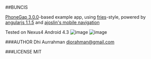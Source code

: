 ##BUNCIS

[PhoneGap 3.0.0]('http://phonegap.com')-based example app, using [fries]('http://jaunesarmiento.me/fries/')-style, powered by [angularjs 1.1.5]('http://code.angularjs.org/1.1.5/') and [ajoslin's mobile navigation]('http://ajoslin.github.io/angular-mobile-nav')

Tested on Nexus4 Android 4.3
![image](http://i.cloudup.com/rNR9f8VhsH.png)
![image](http://i.cloudup.com/6E3DYfIynU.png)

###AUTHOR
Dhi Aurrahman <diorahman@gmail.com>

###LICENSE
MIT
